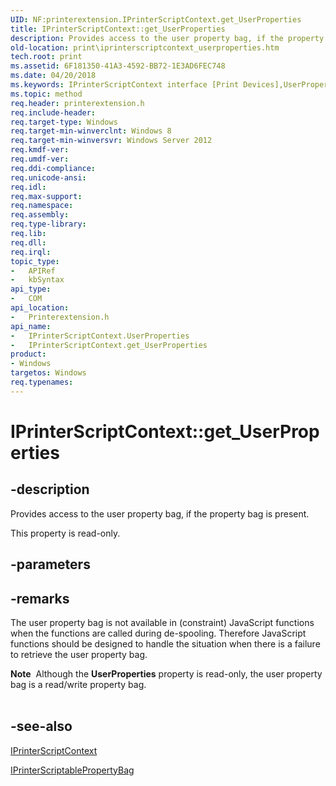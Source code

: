 ```yaml
---
UID: NF:printerextension.IPrinterScriptContext.get_UserProperties
title: IPrinterScriptContext::get_UserProperties
description: Provides access to the user property bag, if the property bag is present.
old-location: print\iprinterscriptcontext_userproperties.htm
tech.root: print
ms.assetid: 6F181350-41A3-4592-BB72-1E3AD6FEC748
ms.date: 04/20/2018
ms.keywords: IPrinterScriptContext interface [Print Devices],UserProperties property, IPrinterScriptContext.UserProperties, IPrinterScriptContext.get_UserProperties, IPrinterScriptContext::UserProperties, IPrinterScriptContext::get_UserProperties, UserProperties property [Print Devices], UserProperties property [Print Devices],IPrinterScriptContext interface, get_UserProperties, print.iprinterscriptcontext_userproperties, printerextension/IPrinterScriptContext::UserProperties, printerextension/IPrinterScriptContext::get_UserProperties
ms.topic: method
req.header: printerextension.h
req.include-header: 
req.target-type: Windows
req.target-min-winverclnt: Windows 8
req.target-min-winversvr: Windows Server 2012
req.kmdf-ver: 
req.umdf-ver: 
req.ddi-compliance: 
req.unicode-ansi: 
req.idl: 
req.max-support: 
req.namespace: 
req.assembly: 
req.type-library: 
req.lib: 
req.dll: 
req.irql: 
topic_type:
-	APIRef
-	kbSyntax
api_type:
-	COM
api_location:
-	Printerextension.h
api_name:
-	IPrinterScriptContext.UserProperties
-	IPrinterScriptContext.get_UserProperties
product:
- Windows
targetos: Windows
req.typenames: 
---
```


# IPrinterScriptContext::get_UserProperties


## -description


Provides access to the user property bag, if the property bag is present.

This property is read-only.


## -parameters


## -remarks



The user property bag is not available in (constraint) JavaScript functions when the functions are called during de-spooling. Therefore JavaScript functions should be designed to handle the situation when there is  a failure to retrieve the user property bag.

<div class="alert"><b>Note</b>  Although the <b>UserProperties</b> property is read-only, the user property bag is a read/write property bag.</div>
<div> </div>



## -see-also




<a href="https://msdn.microsoft.com/library/windows/hardware/hh768279">IPrinterScriptContext</a>



<a href="https://msdn.microsoft.com/library/windows/hardware/hh973217">IPrinterScriptablePropertyBag</a>
 

 

